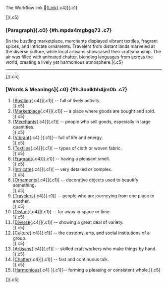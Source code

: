 The Workflow link
👏[[Link](https://www.google.com/url?q=http://www.google.com&sa=D&source=editors&ust=1760869217041008&usg=AOvVaw2r76qQv_o4a09piFUq1A0F){.c4}]{.c1}

[]{.c5}

### [Paragraph]{.c0} {#h.mpda4mgbgq73 .c7}

[In the bustling marketplace, merchants displayed vibrant textiles,
fragrant spices, and intricate ornaments. Travelers from distant lands
marveled at the diverse culture, while local artisans showcased their
craftsmanship. The air was filled with animated chatter, blending
languages from across the world, creating a lively yet harmonious
atmosphere.]{.c5}

------------------------------------------------------------------------

[]{.c5}

### [Words & Meanings]{.c0} {#h.3aalkbh4jm0b .c7}

1.  [[Bustling](https://www.google.com/url?q=http://www.google.com&sa=D&source=editors&ust=1760869217041895&usg=AOvVaw0MFxoPf98orDpjDc70f6Jf){.c4}]{.c1}[ --
    full of lively activity.\
    ]{.c5}
2.  [[Marketplace](https://www.google.com/url?q=http://www.google.com&sa=D&source=editors&ust=1760869217042063&usg=AOvVaw3ao0ldka-O5l6tQR-d9K2Y){.c4}]{.c1}[ --
    a place where goods are bought and sold.\
    ]{.c5}
3.  [[Merchants](https://www.google.com/url?q=http://www.google.com&sa=D&source=editors&ust=1760869217042247&usg=AOvVaw30g0P62MPJig2jMXGS2HvE){.c4}]{.c1}[ --
    people who sell goods, especially in large quantities.\
    ]{.c5}
4.  [[Vibrant](https://www.google.com/url?q=http://www.google.com&sa=D&source=editors&ust=1760869217042436&usg=AOvVaw1y4wVpX6PpQfzAWoQUMm6_){.c4}
    ]{.c1}[-- full of life and energy.\
    ]{.c5}
5.  [[Textiles](https://www.google.com/url?q=http://www.google.com&sa=D&source=editors&ust=1760869217042579&usg=AOvVaw0oUQIfXJlXi6LHRjBzt8sW){.c4}]{.c1}[ --
    types of cloth or woven fabric.\
    ]{.c5}
6.  [[Fragrant](https://www.google.com/url?q=http://www.google.com&sa=D&source=editors&ust=1760869217042744&usg=AOvVaw2LzlSIhN4ZjQQTzsNQkdrY){.c4}]{.c1}[ --
    having a pleasant smell.\
    ]{.c5}
7.  [[Intricate](https://www.google.com/url?q=http://www.google.com&sa=D&source=editors&ust=1760869217042935&usg=AOvVaw0Y7sntAoxXwRgj5lBLPunn){.c4}]{.c1}[ --
    very detailed or complex.\
    ]{.c5}
8.  [[Ornaments](https://www.google.com/url?q=http://www.google.com&sa=D&source=editors&ust=1760869217043078&usg=AOvVaw3vlABGBDlGwjuToYbF9A09){.c4}]{.c1}[ --
    decorative objects used to beautify something.\
    ]{.c5}
9.  [[Travelers](https://www.google.com/url?q=http://www.google.com&sa=D&source=editors&ust=1760869217043251&usg=AOvVaw2M3RQNUW8lfVRJ8HOwcVXc){.c4}]{.c1}[ --
    people who are journeying from one place to another.\
    ]{.c5}
10. [[Distant](https://www.google.com/url?q=http://www.google.com&sa=D&source=editors&ust=1760869217043429&usg=AOvVaw2ymOimord_IxJAUQWNDbW7){.c4}]{.c1}[ --
    far away in space or time.\
    ]{.c5}
11. [[Diverse](https://www.google.com/url?q=http://www.google.com&sa=D&source=editors&ust=1760869217043570&usg=AOvVaw2tVrNaPWN4SR1H5tCG05xz){.c4}]{.c1}[ --
    showing a great deal of variety.\
    ]{.c5}
12. [[Culture](https://www.google.com/url?q=http://www.google.com&sa=D&source=editors&ust=1760869217043716&usg=AOvVaw2fDMAMBrdkrAtU_gE_CfFx){.c4}]{.c1}[ --
    the customs, arts, and social institutions of a group.\
    ]{.c5}
13. [[Artisans](https://www.google.com/url?q=http://www.google.com&sa=D&source=editors&ust=1760869217043890&usg=AOvVaw3MWsf3mxuqgtqAe-Tp4kZQ){.c4}]{.c1}[ --
    skilled craft workers who make things by hand.\
    ]{.c5}
14. [[Chatter](https://www.google.com/url?q=http://www.google.com&sa=D&source=editors&ust=1760869217044054&usg=AOvVaw1lP5QMg-0Qp1QPskduB6x2){.c4}]{.c1}[ --
    fast and continuous talk.\
    ]{.c5}
15. [[Harmonious](https://www.google.com/url?q=http://www.google.com&sa=D&source=editors&ust=1760869217044202&usg=AOvVaw1lZwE6b6bUink4ibJAvYoC){.c4}
    ]{.c1}[-- forming a pleasing or consistent whole.]{.c5}

[]{.c5}
